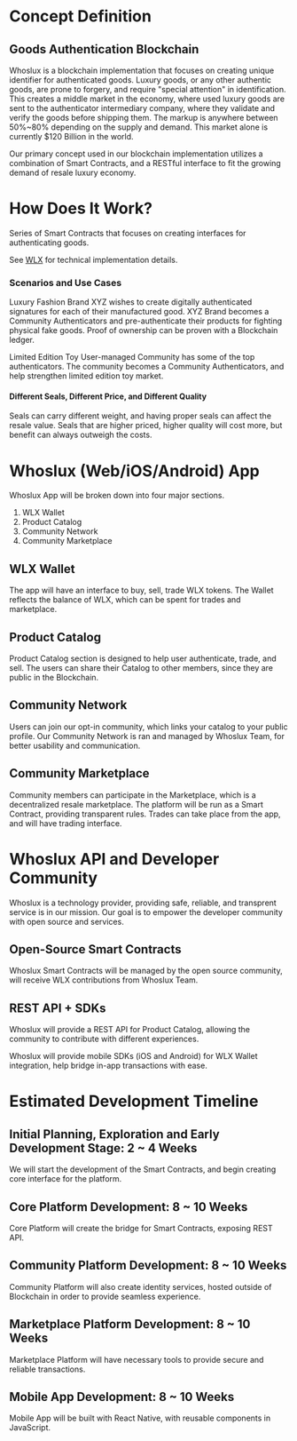 # Concept Definition

## Goods Authentication Blockchain

Whoslux is a blockchain implementation that focuses on creating unique identifier for authenticated goods. Luxury goods, or any other authentic goods, are prone to forgery, and require "special attention" in identification. This creates a middle market in the economy, where used luxury goods are sent to the authenticator intermediary company, where they validate and verify the goods before shipping them. The markup is anywhere between 50%~80% depending on the supply and demand. This market alone is currently $120 Billion in the world.

Our primary concept used in our blockchain implementation utilizes a combination of Smart Contracts, and a RESTful interface to fit the growing demand of resale luxury economy.

# How Does It Work?

Series of Smart Contracts that focuses on creating interfaces for authenticating goods.

See [WLX](WLX.md) for technical implementation details.

### Scenarios and Use Cases

Luxury Fashion Brand XYZ wishes to create digitally authenticated signatures for each of their manufactured good. XYZ Brand becomes a Community Authenticators and pre-authenticate their products for fighting physical fake goods. Proof of ownership can be proven with a Blockchain ledger.

Limited Edition Toy User-managed Community has some of the top authenticators. The community becomes a Community Authenticators, and help strengthen limited edition toy market.

#### Different Seals, Different Price, and Different Quality

Seals can carry different weight, and having proper seals can affect the resale value. Seals that are higher priced, higher quality will cost more, but benefit can always outweigh the costs.

# Whoslux (Web/iOS/Android) App

Whoslux App will be broken down into four major sections.

  1. WLX Wallet
  2. Product Catalog
  3. Community Network
  4. Community Marketplace

## WLX Wallet

The app will have an interface to buy, sell, trade WLX tokens. The Wallet reflects the balance of WLX, which can be spent for trades and marketplace.

## Product Catalog

Product Catalog section is designed to help user authenticate, trade, and sell. The users can share their Catalog to other members, since they are public in the Blockchain.

## Community Network

Users can join our opt-in community, which links your catalog to your public profile. Our Community Network is ran and managed by Whoslux Team, for better usability and communication.

## Community Marketplace

Community members can participate in the Marketplace, which is a decentralized resale marketplace. The platform will be run as a Smart Contract, providing transparent rules. Trades can take place from the app, and will have trading interface.

# Whoslux API and Developer Community

Whoslux is a technology provider, providing safe, reliable, and transprent service is in our mission. Our goal is to empower the developer community with open source and services.

## Open-Source Smart Contracts

Whoslux Smart Contracts will be managed by the open source community, will receive WLX contributions from Whoslux Team.

## REST API + SDKs

Whoslux will provide a REST API for Product Catalog, allowing the community to contribute with different experiences.

Whoslux will provide mobile SDKs (iOS and Android) for WLX Wallet integration, help bridge in-app transactions with ease.

# Estimated Development Timeline

## Initial Planning, Exploration and Early Development Stage: 2 ~ 4 Weeks

We will start the development of the Smart Contracts, and begin creating core interface for the platform.

## Core Platform Development: 8 ~ 10 Weeks

Core Platform will create the bridge for Smart Contracts, exposing REST API.

## Community Platform Development: 8 ~ 10 Weeks

Community Platform will also create identity services, hosted outside of Blockchain in order to provide seamless experience.

## Marketplace Platform Development: 8 ~ 10 Weeks

Marketplace Platform will have necessary tools to provide secure and reliable transactions.

## Mobile App Development: 8 ~ 10 Weeks

Mobile App will be built with React Native, with reusable components in JavaScript.
